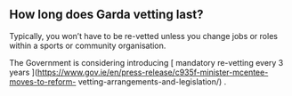 ##  How long does Garda vetting last?

Typically, you won’t have to be re-vetted unless you change jobs or roles
within a sports or community organisation.

The Government is considering introducing [ mandatory re-vetting every 3 years
](https://www.gov.ie/en/press-release/c935f-minister-mcentee-moves-to-reform-
vetting-arrangements-and-legislation/) .

